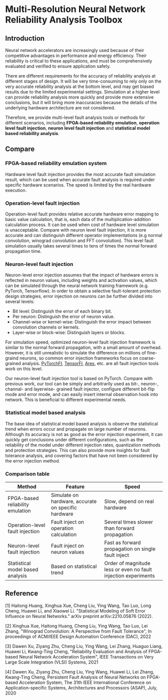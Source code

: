 # Multi-Resolution Neural Network Reliability Analysis Toolbox

## Introduction

Neural network accelerators are increasingly used because of their competitive advantages in performance and energy efficiency. Their reliability is critical to these applications, and must be comprehensively evaluated and verified to ensure application safety.

There are different requirements for the accuracy of reliability analysis at different stages of design. It will be very time-consuming to rely only on the very accurate reliability analysis at the bottom level, and may get biased results due to the limited experimental settings. Simulation at a higher level can provide reliability analysis more quickly and provide more extensive conclusions, but it will bring more inaccuracies because the details of the underlying hardware architecture are not considered. 

Therefore, we provide multi-level fault analysis tools or methods for different scenarios, including **FPGA-based reliability emulation**, **operation level fault injection**, **neuron level fault injection** and **statistical model based reliability analysis**.

## Compare

### FPGA-based reliability emulation system

Hardware level fault injection provides the most accurate fault simulation result, which can be used when accurate fault analysis is required under specific hardware scenarios. The speed is limited by the real hardware execution.

### Operation-level fault injection

Operation-level fault provides relative accurate hardware error mapping to basic value calculation, that is, each data of the multiplication-addition calculation process. It can be used when cost of hardware level simulation is unacceptable. Compare with neuron level fault injection, it is more accurate and can distinguish different operator implementations (e.g normal convolution, winograd convolution and FFT convolution). This level fault simulation usually takes several times to tens of times the normal forward propagation time.

### Neuron-level fault injection

Neuron-level error injection assumes that the impact of hardware errors is reflected in neuron values, including weights and activation values, which can be simulated through the neural network training framework (e.g. PyTorch, Tensorflow). In order to obtain a selective fault-tolerant protection design strategies, error injection on neurons can be further divided into several levels:

- Bit level: Distinguish the error of each binary bit.
- Per neuron: Distinguish the error of neuron value.
- Channel-wise or kernel-wise: Distinguish the error impact between convolution channels or kernels.
- Layer-wise or block-wise: Distinguish layers or blocks.

For simulation speed, optimized neuron-level fault injection framework is similar to the normal forward propagation, with a small amount of overhead. However, it is still unrealistic to simulate the difference on millions of fine-graind neurons, so common error injection frameworks focus on coarse-grained analysis. [PyTorchFI](https://github.com/pytorchfi/pytorchfi), [TensorFI](https://github.com/DependableSystemsLab/TensorFI), [Ares](https://github.com/alugupta/ares), etc. are all fault injection tools work on this level. 

Our neuron-level fault injection tool is based on PyTorch. Compare with previous work, our tool can be simply and arbitrarily used as bit-, neuron-, channal- and layerwise- grained fault injector, configure different bit-flip mode and error mode, and can easily insert internal observation hook into network. This is beneficial to different experimental needs.

### Statistical model based analysis

The base idea of statistical model based analysis is observe the statistical trend when errors occur and propagate on large number of neurons. Although its accuracy is not as good as the error injection experiment, it can quickly get conclusions under different configurations, such as the reliability of the model under different injection rates, quantization methods and protection strategies. This can also provide more insights for fault tolerance analysis, and covering factors that have not been considered by the error injection method.

### Comparison table

|Method|Feature|Speed|
|-|-|-|
|FPGA-based reliability emulation|Simulate on hardware, accurate on specific hardware|Slow, depend on real hardware|
|Operation-level fault injection|Fault inject on operation calculation|Several times slower than forward propagation|
|Neuron-level fault injection|Fault inject on neuron values|Fast as forward propagation on single fault inject|
|Statistical model based analysis|Based on statistical trend|Order of magnitude less or even no fault injection experiments|

## Reference
[1] Haitong Huang, Xinghua Xue, Cheng Liu, Ying Wang, Tao Luo, Long Cheng, Huawei Li, and Xiaowei Li. "Statistical Modeling of Soft Error Influence on Neural Networks." arXiv preprint arXiv:2210.05876 (2022).

[2] Xinghua Xue, Haitong Huang, Cheng Liu, Ying Wang, Tao Luo, Lei Zhang, "Winograd Convolution: A Perspective from Fault Tolerance", In proceedings of ACM/IEEE Design Automation Conference (DAC), 2022

[3] Dawen Xu, Ziyang Zhu, Cheng Liu, Ying Wang, Lei Zhang, Huaguo Liang, Huawei Li, Kwang-Ting Cheng, "Reliability Evaluation and Analysis of FPGA-based Neural Network Acceleration System", IEEE Transactions on Very Large Scale Integration (VLSI) Systems, 2021

[4] Dawen Xu, Ziyang Zhu, Cheng Liu, Ying Wang, Huawei Li, Lei Zhang, Kwang-Ting Cheng, Persistent Fault Analysis of Neural Networks on FPGA-based Acceleration System, The 31th IEEE International Conference on Application-specific Systems, Architectures and Processors (ASAP), July, 2020
